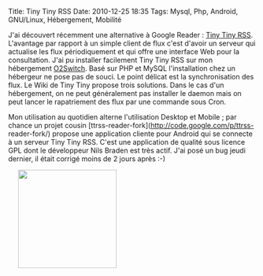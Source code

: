 Title: Tiny Tiny RSS
Date: 2010-12-25 18:35
Tags: Mysql, Php, Android, GNU/Linux, Hébergement, Mobilité


J'ai découvert récemment une alternative à Google Reader : [Tiny Tiny
RSS](http://tt-rss.org/). L'avantage par rapport à un simple client de flux
c'est d'avoir un serveur qui actualise les flux périodiquement et qui offre une
interface Web pour la consultation. J'ai pu installer facilement Tiny Tiny RSS
sur mon hébergement [O2Switch](http://www.o2switch.fr/). Basé sur PHP et MySQL
l'installation chez un hébergeur ne pose pas de souci. Le point délicat est la
synchronisation des flux. Le Wiki de Tiny Tiny propose trois solutions. Dans le
cas d'un hébergement, on ne peut généralement pas installer le daemon mais on
peut lancer le rapatriement des flux par une commande sous Cron.


Mon utilisation au quotidien alterne l'utilisation Desktop et Mobile ; par
chance un projet cousin [ttrss-reader-fork](http://code.google.com/p/ttrss-
reader-fork/) propose une application cliente pour Android qui se connecte à un
serveur Tiny Tiny RSS. C'est une application de qualité sous licence GPL dont
le développeur Nils Braden est très actif. J'ai posé un bug jeudi dernier, il
était corrigé moins de 2 jours après :-)

[<img src="images/04x/CAP201012251832.jpg" alt="" width="200"
style="margin: 0px 20px" /> ](images/04x/CAP201012251832.jpg)
